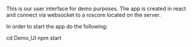 This is our user interface for demo purposes. The app is created in react and connect via websocket to a roscore located on the server.

In order to start the app do the following:

cd Demo_UI
npm start
